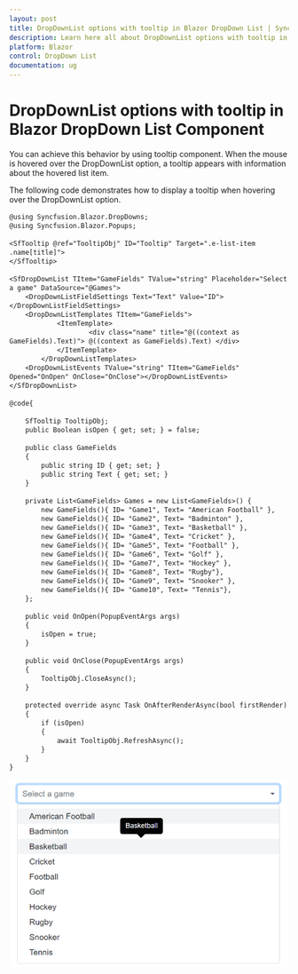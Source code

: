 ```yaml
---
layout: post
title: DropDownList options with tooltip in Blazor DropDown List | Syncfusion
description: Learn here all about DropDownList options with tooltip in Syncfusion Blazor DropDown List component and more.
platform: Blazor
control: DropDown List
documentation: ug
---
```


# DropDownList options with tooltip in Blazor DropDown List Component

You can achieve this behavior by using tooltip component. When the mouse is hovered over the DropDownList option, a tooltip appears with information about the hovered list item.

The following code demonstrates how to display a tooltip when hovering over the DropDownList option.

```cshtml
@using Syncfusion.Blazor.DropDowns;
@using Syncfusion.Blazor.Popups;

<SfTooltip @ref="TooltipObj" ID="Tooltip" Target=".e-list-item .name[title]">
</SfTooltip>

<SfDropDownList TItem="GameFields" TValue="string" Placeholder="Select a game" DataSource="@Games">
    <DropDownListFieldSettings Text="Text" Value="ID"></DropDownListFieldSettings>
    <DropDownListTemplates TItem="GameFields">
            <ItemTemplate>
                    <div class="name" title="@((context as GameFields).Text)"> @((context as GameFields).Text) </div>
            </ItemTemplate>
        </DropDownListTemplates>
    <DropDownListEvents TValue="string" TItem="GameFields" Opened="OnOpen" OnClose="OnClose"></DropDownListEvents>
</SfDropDownList>

@code{

    SfTooltip TooltipObj;
    public Boolean isOpen { get; set; } = false;
    
    public class GameFields
    {
        public string ID { get; set; }
        public string Text { get; set; }
    }
    
    private List<GameFields> Games = new List<GameFields>() {
        new GameFields(){ ID= "Game1", Text= "American Football" },
        new GameFields(){ ID= "Game2", Text= "Badminton" },
        new GameFields(){ ID= "Game3", Text= "Basketball" },
        new GameFields(){ ID= "Game4", Text= "Cricket" },
        new GameFields(){ ID= "Game5", Text= "Football" },
        new GameFields(){ ID= "Game6", Text= "Golf" },
        new GameFields(){ ID= "Game7", Text= "Hockey" },
        new GameFields(){ ID= "Game8", Text= "Rugby"},
        new GameFields(){ ID= "Game9", Text= "Snooker" },
        new GameFields(){ ID= "Game10", Text= "Tennis"},
    };

    public void OnOpen(PopupEventArgs args)
    {
        isOpen = true;
    }

    public void OnClose(PopupEventArgs args)
    {
        TooltipObj.CloseAsync();
    }
    
    protected override async Task OnAfterRenderAsync(bool firstRender)
    {
        if (isOpen)
        {
            await TooltipObj.RefreshAsync();
        }
    }
}
```



![Blazor DropDownList displays ToolTip](../images/blazor-dropdownlist-tooltip.png)